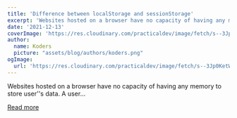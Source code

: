 ```yaml
---
title: 'Difference between localStorage and sessionStorage'
excerpt: 'Websites hosted on a browser have no capacity of having any memory to store user''s data. A user...'
date: '2021-12-13'
coverImage: 'https://res.cloudinary.com/practicaldev/image/fetch/s--3Jp0KetW--/c_imagga_scale,f_auto,fl_progressive,h_420,q_auto,w_1000/https://dev-to-uploads.s3.amazonaws.com/uploads/articles/5zkd43dzeebl67w2d15s.jpg'
author:
  name: Koders
  picture: "assets/blog/authors/koders.png"
ogImage:
  url: 'https://res.cloudinary.com/practicaldev/image/fetch/s--3Jp0KetW--/c_imagga_scale,f_auto,fl_progressive,h_420,q_auto,w_1000/https://dev-to-uploads.s3.amazonaws.com/uploads/articles/5zkd43dzeebl67w2d15s.jpg'
---
```


Websites hosted on a browser have no capacity of having any memory to store user''s data. A user...

[Read more](https://dev.to/pankajkumar/difference-between-localstorage-and-sessionstorage-5a40)

